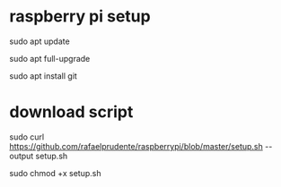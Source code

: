 # raspberry pi setup

sudo apt update

sudo apt full-upgrade

sudo apt install git

# download script

sudo curl https://github.com/rafaelprudente/raspberrypi/blob/master/setup.sh --output setup.sh

sudo chmod +x setup.sh
